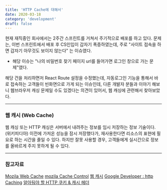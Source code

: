 ```yaml
---
title: 'HTTP Cache에 대해서'
date: 2020-03-18
category: 'development'
draft: false
---
```


현재 재직중인 회사에서는 2주간 스프린트를 거쳐서 주기적으로 배포를 하고 있다.
문제는, 이번 스프린트에서 배포 후 CS인입이 갑자기 폭증하였는데, 주로 "사이트 접속을 하면 갑자기 아무것도 보이지 않는다" 는 이슈였다.

- 해당 이슈는 "나의 비밀번호 찾기 페이지 url를 들어가면 로그인 창으로 가는 문제"였다.

해당 건을 처리하면저 React Route 설정을 수정했는데, 자동로그인 기능을 통해서 바로 접속하는 고객들이 빈화면으로 가게 되는 이슈인데, 다른 개발자 분들과 이야기 해보니 웹브라우저 캐싱 문제일 수도 있겠다는 의견이 있어서, 웹 캐싱에 관련해서 찾아보았다.

---

### 웹 캐시 (Web Cache)

웹 캐싱 또는 HTTP 캐싱은 서버에서 내려주는 정보를 임시 저장하는 정보 기술이다. (위키피디아)
이전에 가저온 성능을 잠시 저장했다가, 재사용한다면 리소스의 표현에 필요로 하는 시간을 줄일 수 있다. 하지만 잘못 사용할 경우, 고객들에게 실시간으로 정보를 올바르게 주지 못하게 될 수 있다.

---

### 참고자료

[Mozila Web Cache](https://developer.mozilla.org/ko/docs/Web/HTTP/Caching)
[mozila Cache Control](https://developer.mozilla.org/ko/docs/Web/HTTP/Headers/Cache-Control)
[웹 캐시](https://goddaehee.tistory.com/171)
[Google Developer : http Caching](https://developers.google.com/web/fundamentals/performance/optimizing-content-efficiency/http-caching?hl=ko)
[알아둬야 할 HTTP 쿠키 & 캐시 헤더](https://www.zerocho.com/category/HTTP/post/5b594dd3c06fa2001b89feb9)
